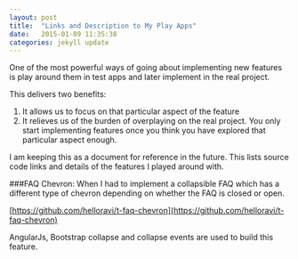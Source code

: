 ```yaml
---
layout: post
title:  "Links and Description to My Play Apps"
date:   2015-01-09 11:35:38
categories: jekyll update
---
```

One of the most powerful ways of going about implementing new features is play around them in test apps and later implement in the real project.

This delivers two benefits:
1. It allows us to focus on that particular aspect of the feature
2. It relieves us of the burden of overplaying on the real project. You only start implementing features once you think you have explored that particular aspect enough.

I am keeping this as a document for reference in the future. This lists source code links and details of the features I played around with.


###FAQ Chevron:
When I had to implement a collapsible FAQ which has a different type of chevron depending on whether the FAQ is closed or open.

[https://github.com/helloravi/t-faq-chevron](https://github.com/helloravi/t-faq-chevron)

AngularJs, Bootstrap collapse and collapse events are used to build this feature.
